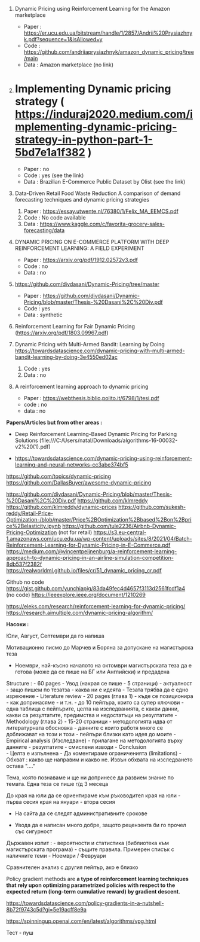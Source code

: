 
1. Dynamic Pricing using Reinforcement Learning for the Amazon marketplace
	- Paper : https://er.ucu.edu.ua/bitstream/handle/1/2857/Andrii%20Prysiazhnyk.pdf?sequence=1&isAllowed=y
	- Code : https://github.com/andriiaprysiazhnyk/amazon_dynamic_pricing/tree/main
	- Data : Amazon marketplace (no link)

2. # Implementing Dynamic pricing strategy ( https://induraj2020.medium.com/implementing-dynamic-pricing-strategy-in-python-part-1-5bd7e1a1f382 )
	- Paper : no
	- Code  : yes (see the link)
	- Data : Brazilian E-Commerce Public Dataset by Olist (see the link)

3. Data-Driven Retail Food Waste Reduction A comparison of demand forecasting techniques and dynamic pricing strategies
	1. Paper : https://essay.utwente.nl/76380/1/Felix_MA_EEMCS.pdf
	2. Code : No code available 
	3. Data : https://www.kaggle.com/c/favorita-grocery-sales-forecasting/data

4. DYNAMIC PRICING ON E-COMMERCE PLATFORM WITH DEEP REINFORCEMENT LEARNING: A FIELD EXPERIMENT
	- Paper : https://arxiv.org/pdf/1912.02572v3.pdf
	- Code : no
	- Data : no

5. https://github.com/divdasani/Dynamic-Pricing/tree/master
	- Paper : https://github.com/divdasani/Dynamic-Pricing/blob/master/Thesis-%20Dasani%2C%20Div.pdf
	- Code : yes
	- Data : synthetic

6. Reinforcement Learning for Fair Dynamic Pricing (https://arxiv.org/pdf/1803.09967.pdf)
7. Dynamic Pricing with Multi-Armed Bandit: Learning by Doing https://towardsdatascience.com/dynamic-pricing-with-multi-armed-bandit-learning-by-doing-3e4550ed02ac
	1. Code : yes
	2. Data : no

8. A reinforcement learning approach to dynamic pricing 
	- Paper : https://webthesis.biblio.polito.it/6798/1/tesi.pdf
	- code : no
	- data : no




**Papers/Articles but from other areas :**

- Deep Reinforcement Learning-Based Dynamic Pricing for Parking Solutions (file:///C:/Users/natal/Downloads/algorithms-16-00032-v2%20(1).pdf)

- https://towardsdatascience.com/dynamic-pricing-using-reinforcement-learning-and-neural-networks-cc3abe374bf5




https://github.com/topics/dynamic-pricing
https://github.com/DallasBuyer/awesome-dynamic-pricing

https://github.com/divdasani/Dynamic-Pricing/blob/master/Thesis-%20Dasani%2C%20Div.pdf
https://github.com/klmreddy
https://github.com/klmreddy/dynamic-prices
https://github.com/sukesh-reddy/Retail-Price-Optimization-/blob/master/Price%2BOptimization%2Bbased%2Bon%2Bprice%2Belasticity.ipynb
https://github.com/tule2236/Airbnb-Dynamic-Pricing-Optimization (not for retail)
https://s3.eu-central-1.amazonaws.com/ucu.edu.ua/wp-content/uploads/sites/8/2021/04/Batch-Reinforcement-Learning-for-Dynamic-Pricing-in-E-Commerce.pdf
https://medium.com/@vincentpeijnenburg/a-reinforcement-learning-approach-to-dynamic-pricing-in-an-airline-simulation-competition-8db537f2382f
https://realworldml.github.io/files/cr/51_dynamic_pricing_cr.pdf

Github no code
https://gist.github.com/yunchiapig/83da49fec4d4657f3113d2561fcdf1a4 (no code)
https://ieeexplore.ieee.org/document/1210269

https://eleks.com/research/reinforcement-learning-for-dynamic-pricing/
https://research.aimultiple.com/dynamic-pricing-algorithm/


**Насоки :**

Юли, Август, Септември да го напиша

Мотивационно писмо до Марчев и Боряна за допускане на магистърска теза

- Ноември, най-късно началото на октомври магистърската теза да е готова (може да се пише на БГ или Английски) и предадена

Structure :
	- 60 pages
	- Увод (накрая се пише - 5 страници)
		- актуалност
		- защо пишем по тезатза
		- каква ни е идеята
		- Тезата трябва да е едно изреюение
	- Literature reviеw - 20 pages (глава 1)
		- къде се позиционира
		- как допринасяме 
		- и т.н.
		- до 10 пейпъра, които са супер ключови 
			- една таблица с пейпърите, целта на изследванията, с какви данни, какви са резултатите, предимства и недостатъци на резултатите
	- Methodology (глава 2) - 15-20 страници
			- методологията идва от литературната обосновка
			- данните с които работя много се доближават на този и този
			- пейпъри близки като идея до моите
	- Empirical analysis (Изследване) 
		- прилагане на методологията върху данните
		- резултатите
		- смислени изводи
	- Conclusion	
		- Целта е изпълнена
		- Да коментираме ограниченията (limitations)
	- Обхват : какво ще направим и какво не. Извън обхвата на изследването остава "...."
	
Тема, която познаваме и ще ни допринесе да развием знание по темата.
Една теза се пише г/д 3 месеца


До края на юли да се ориентираме към ръководител
края на юли - първа сесия
края на януари - втора сесия


- На сайта да се следят административните срокове

- Увода да е написан много добре, защото рецензента би го прочел със сигурност


Държавен изпит :
	- вероятности и статистика (библиотека към магистърската програма)
	- същите правила. Примерен списък с наличните теми
	- Ноември / Февруари
	
	
Сравнителен анализ с другия пейпър, ако е близко



Policy gradient methods are **a type of reinforcement learning techniques that rely upon optimizing parametrized policies with respect to the expected return (long-term cumulative reward) by gradient descent**.

https://towardsdatascience.com/policy-gradients-in-a-nutshell-8b72f9743c5d?gi=5e19acff8e9a


https://spinningup.openai.com/en/latest/algorithms/vpg.html

Тест - пуш